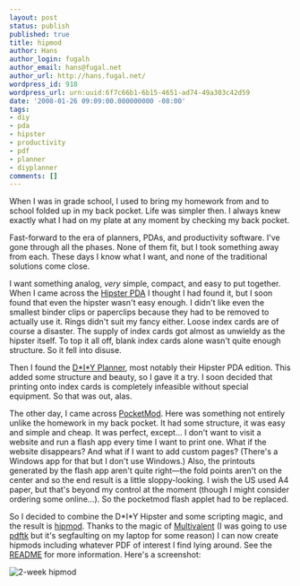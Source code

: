 ```yaml
---
layout: post
status: publish
published: true
title: hipmod
author: Hans
author_login: fugalh
author_email: hans@fugal.net
author_url: http://hans.fugal.net/
wordpress_id: 918
wordpress_url: urn:uuid:6f7c66b1-6b15-4651-ad74-49a303c42d59
date: '2008-01-26 09:09:00.000000000 -08:00'
tags:
- diy
- pda
- hipster
- productivity
- pdf
- planner
- diyplanner
comments: []
---
```

<p>When I was in grade school, I used to bring my homework from and to school folded up in my back pocket. Life was simpler then. I always knew exactly what I had on my plate at any moment by checking my back pocket.</p>

<p>Fast-forward to the era of planners, PDAs, and productivity software. I've gone through all the phases. None of them fit, but I took something away from each. These days I know what I want, and none of the traditional solutions come close. </p>

<p>I want something analog, <em>very</em> simple, compact, and easy to put together. When I came across the <a href="http://www.43folders.com/2004/09/03/introducing-the-hipster-pda">Hipster PDA</a> I thought I had found it, but I soon found that even the hipster wasn't easy enough. I didn't like even the smallest binder clips or paperclips because they had to be removed to actually use it. Rings didn't suit my fancy either. Loose index cards are of course a disaster. The supply of index cards got almost as unwieldy as the hipster itself. To top it all off, blank index cards alone wasn't quite enough structure. So it fell into disuse.</p>

<p>Then I found the <a href="http://diyplanner.com/">D*I*Y Planner</a>, most notably their Hipster PDA edition. This added some structure and beauty, so I gave it a try. I soon decided that printing onto index cards is completely infeasible without special equipment. So that was out, alas.</p>

<p>The other day, I came across <a href="http://www.pocketmod.com/">PocketMod</a>. Here was something not entirely unlike the homework in my back pocket. It had some structure, it was easy and simple and cheap. It was perfect, except… I don't want to visit a website and run a flash app every time I want to print one. What if the website disappears? And what if I want to add custom pages? (There's a Windows app for that but I don't use Windows.) Also, the printouts generated by the flash app aren't quite right—the fold points aren't on the center and so the end result is a little sloppy-looking. I wish the US used A4 paper, but that's beyond my control at the moment (though I might consider ordering some online…). So the pocketmod flash applet had to be replaced.</p>

<p>So I decided to combine the D*I*Y Hipster and some scripting magic, and the result is <a href="http://hans.fugal.net/src/hipmod">hipmod</a>. Thanks to the magic of <a href="http://multivalent.sourceforge.net/">Multivalent</a> (I was going to use <a href="http://www.pdfhacks.com/pdftk/">pdftk</a> but it's segfaulting on my laptop for some reason) I can now create hipmods including whatever PDF of interest I find lying around. See the <a href="http://hans.fugal.net/src/hipmod/README">README</a> for more information. Here's a screenshot:</p>

<p><img src="http://hans.fugal.net/src/hipmod/2week.png" alt="2-week hipmod"/></p>
